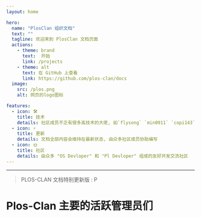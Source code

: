 ```yaml
---
layout: home

hero:
  name: "PlosClan 组织文档"
  text: ""
  tagline: 欢迎来到 PlosClan 文档页面
  actions:
    - theme: brand
      text:  开始
      link: /projects
    - theme: alt
      text: 在 GitHub 上查看
      link: https://github.com/plos-clan/docs
  image:
    src: /plos.png
    alt: 网页的logo图标

features:
  - icon: 🛠️
    title: 技术
    details: 社区成员不乏有很多高技术的大佬, 如`flysong` `min0911` `copi143`等
  - icon: ⚡️
    title: 更新
    details: 文档全部内容会维持在最新状态, 由众多社区成员协助编写
  - icon: 🌞
    title: 社区
    details: 由众多 "OS Devloper" 和 "Pl Devloper" 组成的友好开发交流社区
---
```


<style>
:root {
  --vp-home-hero-name-color: transparent;
  --vp-home-hero-name-background: -webkit-linear-gradient(120deg, #bd34fe 30%, #41d1ff);

  --vp-home-hero-image-background-image: linear-gradient(-45deg, #bd34fe 50%, #47caff 50%);
  --vp-home-hero-image-filter: blur(44px);
}

@media (min-width: 640px) {
  :root {
    --vp-home-hero-image-filter: blur(56px);
  }
}

@media (min-width: 960px) {
  :root {
    --vp-home-hero-image-filter: blur(68px);
  }
}
</style>

<script setup>
	import { VPTeamMembers } from 'vitepress/theme'

	const members = [
    {
	    avatar: '/ydm.jpg',
	    name: 'min0911Y',
	    title: 'Owner',
	    links: [
	      { icon: 'github', link: 'https://github.com/min0911' }
	    ]
	  },
    {
	    avatar: '/jm.jpg',
	    name: 'copi143',
	    title: 'Owner',
	    links: [
	      { icon: 'github', link: 'https://github.com/copi143' }
	    ]
	  },
	  {
	    avatar: '/obt.jpg',
	    name: 'XIAOYI12',
	    title: 'Owner',
	    links: [
	      { icon: 'github', link: 'https://github.com/xiaoyi1212' }
	    ]
	  },
    {
	    avatar: '/qhjr.jpg',
	    name: 'wenxuanjun',
	    title: 'Member',
	    links: [
	      { icon: 'github', link: 'https://github.com/wenxuanjun' }
	    ]
	  },
    {
	    avatar: '/red_b.jpg',
	    name: 'CLimber-Rong',
	    title: 'Member',
	    links: [
	      { icon: 'github', link: 'https://github.com/CLimber-Rong' }
	    ]
	  },
    {
	    avatar: '/my_child.jpg',
	    name: 'flysong',
	    title: 'Member',
	    links: [
	      { icon: 'github', link: 'https://github.com/theflysong' }
	    ]
	  },
    {
	    avatar: '/mc.jpg',
	    name: 'yywd123',
	    title: 'Member',
	    links: [
	      { icon: 'github', link: 'https://github.com/yywd123' }
	    ]
	  },
    {
	    avatar: '/pain.jpg',
	    name: 'Zeng Zhenjia',
	    title: 'Member',
	    links: [
	      { icon: 'github', link: 'https://github.com/zzjrabbit' }
	    ]
	  },
    {
	    avatar: '/ygl.jpg',
	    name: 'duoduo70',
	    title: 'Owner',
	    links: [
	      { icon: 'github', link: 'https://github.com/duoduo70' }
	    ]
	  },
    {
	    avatar: '/cs.jpg',
	    name: '神都服主拿高分',
	    title: 'Member',
	    links: [
	      { icon: 'github', link: 'https://github.com/Sdfzngf' }
	    ]
	  },
    {
	    avatar: '/codm.jpg',
	    name: 'SagiriXiguajerry',
	    title: 'Member',
	    links: [
	      { icon: 'github', link: 'https://github.com/xiguajerry' }
	    ]
	  },
	]
</script>

<hr>

> PLOS-CLAN 文档特别更新版 : P

# Plos-Clan 主要的活跃管理员们

<VPTeamMembers size="small" :members="members" />
